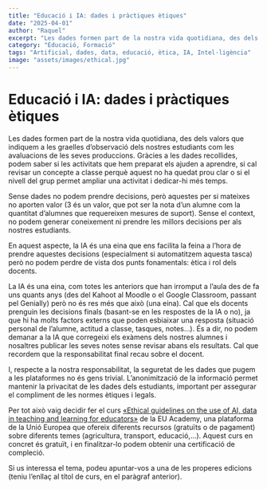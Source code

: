 ```yaml
---
title: "Educació i IA: dades i pràctiques ètiques"
date: "2025-04-01"
author: "Raquel"
excerpt: "Les dades formen part de la nostra vida quotidiana, des dels valors que indiquem ..."
category: "Educació, Formació"
tags: "Artificial, dades, data, educació, ètica, IA, Intel·ligència"
image: "assets/images/ethical.jpg"
---
```


# Educació i IA: dades i pràctiques ètiques

Les dades formen part de la nostra vida quotidiana, des dels valors que indiquem a les graelles d’observació dels nostres estudiants com les avaluacions de les seves produccions. Gràcies a les dades recollides, podem saber si les activitats que hem preparat els ajuden a aprendre, si cal revisar un concepte a classe perquè aquest no ha quedat prou clar o si el nivell del grup permet ampliar una activitat i dedicar-hi més temps.

Sense dades no podem prendre decisions, però aquestes per si mateixes no aporten valor (3 és un valor, que pot ser la nota d’un alumne com la quantitat d’alumnes que requereixen mesures de suport). Sense el context, no podem generar coneixement ni prendre les millors decisions per als nostres estudiants.

En aquest aspecte, la IA és una eina que ens facilita la feina a l’hora de prendre aquestes decisions (especialment si automatitzem aquesta tasca) però no podem perdre de vista dos punts fonamentals: ètica i rol dels docents.

La IA és una eina, com totes les anteriors que han irromput a l’aula des de fa uns quants anys (des del Kahoot al Moodle o el Google Classroom, passant pel Genially) però no és res més que això (una eina). Cal que els docents prenguin les decisions finals (basant-se en les respostes de la IA o no), ja que hi ha molts factors externs que poden esbiaixar una resposta (situació personal de l’alumne, actitud a classe, tasques, notes…). És a dir, no podem demanar a la IA que corregeixi els exàmens dels nostres alumnes i nosaltres publicar les seves notes sense revisar abans els resultats. Cal que recordem que la responsabilitat final recau sobre el docent.

I, respecte a la nostra responsabilitat, la seguretat de les dades que pugem a les plataformes no és gens trivial. L’anonimització de la informació permet mantenir la privacitat de les dades dels estudiants, important per assegurar el compliment de les normes ètiques i legals.

Per tot això vaig decidir fer el curs <a href="https://academy.europa.eu/courses/ethical-and-effective-practices-for-ai-and-data-in-education" target="_blank">«Ethical guidelines on the use of AI, data in teaching and learning for educators»</a> de la EU Academy, una plataforma de la Unió Europea que ofereix diferents recursos (gratuïts o de pagament) sobre diferents temes (agricultura, transport, educació,…). Aquest curs en concret és gratuït, i en finalitzar-lo podem obtenir una certificació de compleció.

Si us interessa el tema, podeu apuntar-vos a una de les properes edicions (teniu l’enllaç al títol de curs, en el paràgraf anterior).
